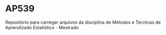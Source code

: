 # AP539
Repositório para carregar arquivos da disciplina de Métodos e Técnicas de Aprendizado Estatístico - Mestrado

